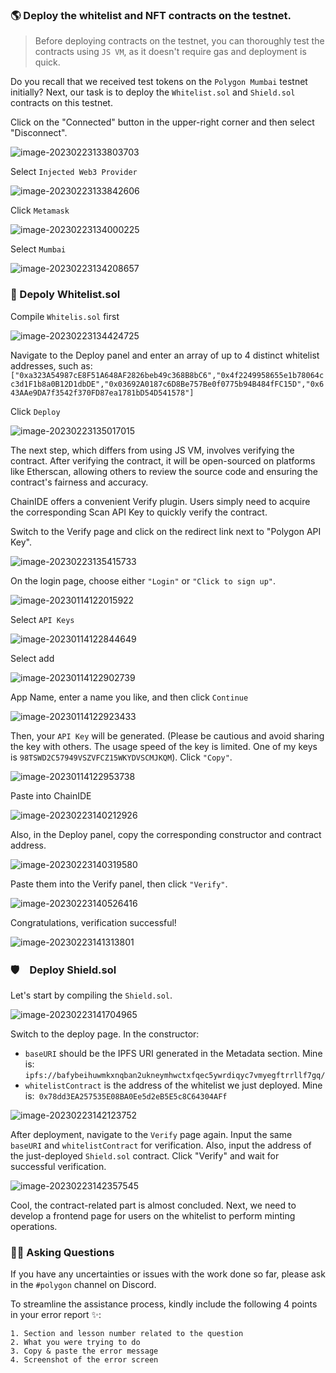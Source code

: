 ### 🌎 Deploy the whitelist and NFT contracts on the testnet.

> Before deploying contracts on the testnet, you can thoroughly test the contracts using `JS VM`, as it doesn't require gas and deployment is quick.

Do you recall that we received test tokens on the `Polygon Mumbai` testnet initially? Next, our task is to deploy the `Whitelist.sol` and `Shield.sol` contracts on this testnet.

Click on the "Connected" button in the upper-right corner and then select "Disconnect".

![image-20230223133803703](./../../img/section-4/4_1_1.png)

Select `Injected Web3 Provider`

![image-20230223133842606](./../../img/section-4/4_1_2.png)

Click `Metamask`

![image-20230223134000225](./../../img/section-4/4_1_3.png)

Select `Mumbai`

![image-20230223134208657](./../../img/section-4/4_1_4.png)

### 📝 Depoly Whitelist.sol 

Compile `Whitelis.sol` first

![image-20230223134424725](./../../img/section-4/4_1_5.png)

Navigate to the Deploy panel and enter an array of up to 4 distinct whitelist addresses, such as:`["0xa323A54987cE8F51A648AF2826beb49c368B8bC6","0x4f2249958655e1b78064cc3d1F1b8a0B12D1dbDE","0x03692A0187c6D8Be757Be0f0775b94B484fFC15D","0x643AAe9DA7f3542f370FD87ea1781bD54D541578"]`

Click `Deploy`

![image-20230223135017015](./../../img/section-4/4_1_6.png)

The next step, which differs from using JS VM, involves verifying the contract. After verifying the contract, it will be open-sourced on platforms like Etherscan, allowing others to review the source code and ensuring the contract's fairness and accuracy.

ChainIDE offers a convenient Verify plugin. Users simply need to acquire the corresponding Scan API Key to quickly verify the contract.

Switch to the Verify page and click on the redirect link next to "Polygon API Key".

![image-20230223135415733](./../../img/section-4/4_1_7.png)

On the login page, choose either `"Login"` or `"Click to sign up"`.

![image-20230114122015922](./../../img/section-4/4_1_8.png)

Select `API Keys`

![image-20230114122844649](./../../img/section-4/4_1_9.png)

Select add

![image-20230114122902739](./../../img/section-4/4_1_10.png)

App Name, enter a name you like, and then click `Continue`

![image-20230114122923433](./../../img/section-4/4_1_11.png)

Then, your `API Key` will be generated. (Please be cautious and avoid sharing the key with others. The usage speed of the key is limited. One of my keys is `98TSWD2C57949VSZVFCZ15WKYDVSCMJKQM`). Click `"Copy"`.

![image-20230114122953738](./../../img/section-4/4_1_12.png)

Paste into ChainIDE

![image-20230223140212926](./../../img/section-4/4_1_13.png)

Also, in the Deploy panel, copy the corresponding constructor and contract address.

![image-20230223140319580](./../../img/section-4/4_1_14.png)

Paste them into the Verify panel, then click `"Verify"`.

![image-20230223140526416](./../../img/section-4/4_1_15.png)

Congratulations, verification successful!

![image-20230223141313801](./../../img/section-4/4_1_16.png)

### 🛡　Deploy Shield.sol

Let's start by compiling the `Shield.sol`.

![image-20230223141704965](./../../img/section-4/4_1_17.png)

Switch to the deploy page. In the constructor:

* `baseURI` should be the IPFS URI generated in the Metadata section. Mine is: `ipfs://bafybeihuwmkxnqban2ukneymhwctxfqec5ywrdiqyc7vmyegftrrllf7gq/`
* `whitelistContract` is the address of the whitelist we just deployed. Mine is:` 0x78dd3EA257535E08BA0Ee5d2eB5E5c8C64304AFf`

![image-20230223142123752](./../../img/section-4/4_1_18.png)

After deployment, navigate to the `Verify` page again. Input the same `baseURI` and `whitelistContract` for verification. Also, input the address of the just-deployed `Shield.sol` contract. Click "Verify" and wait for successful verification.

![image-20230223142357545](./../../img/section-4/4_1_19.png)

Cool, the contract-related part is almost concluded. Next, we need to develop a frontend page for users on the whitelist to perform minting operations.

### 🙋‍♂️ Asking Questions

If you have any uncertainties or issues with the work done so far, please ask in the `#polygon` channel on Discord.

To streamline the assistance process, kindly include the following 4 points in your error report ✨:

```
1. Section and lesson number related to the question
2. What you were trying to do
3. Copy & paste the error message
4. Screenshot of the error screen
```